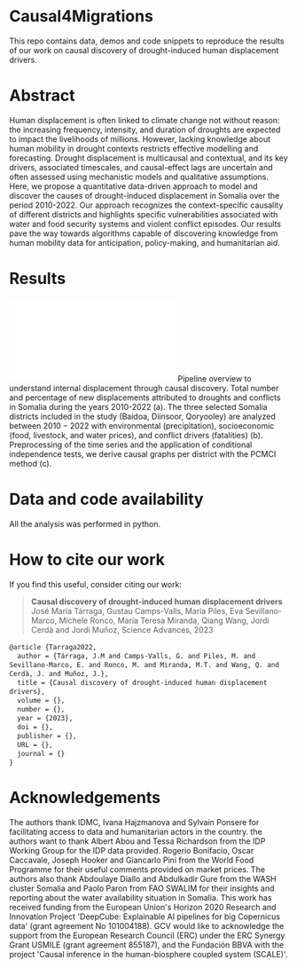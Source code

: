 # Causal4Migrations
This repo contains data, demos and code snippets to reproduce the results of our work on causal discovery of drought-induced human displacement drivers.

# Abstract

Human displacement is often linked to climate change not without reason: the increasing frequency, intensity, and duration of droughts are expected to impact the livelihoods of millions. However, lacking knowledge about human mobility in drought contexts restricts effective modelling and forecasting. Drought displacement is multicausal and contextual, and its key drivers, associated timescales, and causal-effect lags are uncertain and often assessed using mechanistic models and qualitative assumptions. Here, we propose a quantitative data-driven approach to model and discover the causes of drought-induced displacement in Somalia over the period 2010-2022. Our approach recognizes the context-specific causality of different districts and highlights specific vulnerabilities associated with water and food security systems and violent conflict episodes. Our results pave the way towards algorithms capable of discovering knowledge from human mobility data for anticipation, policy-making, and humanitarian aid.

# Results

![image](Motivational_Figure_IDP_Somalia.pdf)
Pipeline overview to understand internal displacement through causal discovery. Total number and percentage of new displacements attributed to droughts and conflicts in Somalia during the years 2010-2022 (a). The three selected Somalia districts included in the study (Baidoa, Diinsoor, Qoryooley) are analyzed between $2010-2022$ with environmental (precipitation), socioeconomic (food, livestock, and water prices), and conflict drivers (fatalities) (b). Preprocessing of the time series and the application of conditional independence tests, we derive causal graphs per district with the PCMCI method (c).

# Data and code availability

All the analysis was performed in python.

# How to cite our work

If you find this useful, consider citing our work:

><b>Causal discovery of drought-induced human displacement drivers</b>
José María Tárraga, Gustau Camps-Valls, Maria Piles, Eva Sevillano-Marco, Michele Ronco, María Teresa Miranda, Qiang Wang, Jordi Cerdà and Jordi Muñoz, 
Science Advances, 2023

```
@article {Tarraga2022,
  author = {Tárraga, J.M and Camps-Valls, G. and Piles, M. and Sevillano-Marco, E. and Ronco, M. and Miranda, M.T. and Wang, Q. and Cerdà, J. and Muñoz, J.},
  title = {Causal discovery of drought-induced human displacement drivers},
  volume = {},
  number = {},
  year = {2023},
  doi = {},
  publisher = {},
  URL = {},
  journal = {}
}
```

# Acknowledgements
The authors thank IDMC, Ivana Hajzmanova and Sylvain Ponsere for facilitating access to data and humanitarian actors in the country. the authors want to thank Albert Abou and Tessa Richardson from the IDP Working Group for the IDP data provided. Rogerio Bonifacio, Oscar Caccavale, Joseph Hooker and Giancarlo Pini from the World Food Programme for their useful comments provided on market prices. The authors also thank Abdoulaye Diallo and Abdulkadir Gure from the WASH cluster Somalia and Paolo Paron from FAO SWALIM for their insights and reporting about the water availability situation in Somalia.
This work has received funding from the European Union's Horizon 2020 Research and Innovation Project 'DeepCube: Explainable AI pipelines for big Copernicus data' (grant agreement No 101004188). GCV would like to acknowledge the support from the European Research Council (ERC) under the ERC Synergy Grant USMILE (grant agreement 855187), and the Fundación BBVA with the project 'Causal inference in the human-biosphere coupled system (SCALE)'. 
